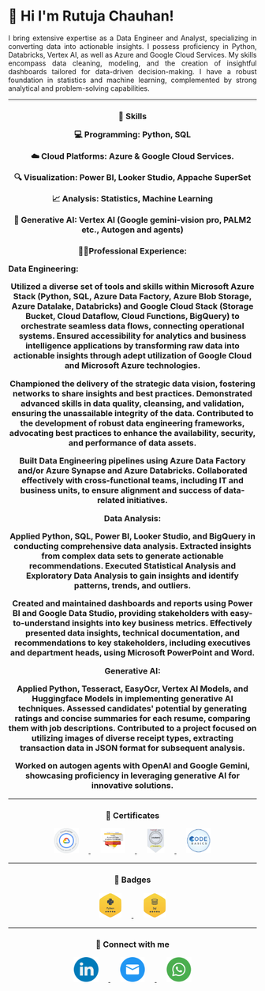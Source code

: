 # 👋 Hi I'm Rutuja Chauhan!
<p style="text-align: justify">
I bring extensive expertise as a Data Engineer and Analyst, specializing in converting data into actionable insights. I possess proficiency in Python, Databricks, Vertex AI, as well as Azure and Google Cloud Services. My skills encompass data cleaning, modeling, and the creation of insightful dashboards tailored for data-driven decision-making. I have a robust foundation in statistics and machine learning, complemented by strong analytical and problem-solving capabilities.
</p>

***

<p align="center">
<h3 style="text-align:center;"> 📝 Skills
</p>

💻 Programming: Python, SQL

☁️ Cloud Platforms: Azure & Google Cloud Services.

🔍 Visualization: Power BI, Looker Studio, Appache SuperSet

📈 Analysis: Statistics, Machine Learning

🤖 Generative AI: Vertex AI (Google gemini-vision pro, PALM2 etc., Autogen and agents)


<p align="center">
<h3 style="text-align:center;"> 👔💼Professional Experience:
</p>

<p style="text-align: justify">
Data Engineering:



Utilized a diverse set of tools and skills within Microsoft Azure Stack (Python, SQL, Azure Data Factory, Azure Blob Storage, Azure Datalake, Databricks) and Google Cloud Stack (Storage Bucket, Cloud Dataflow, Cloud Functions, BigQuery) to orchestrate seamless data flows, connecting operational systems. Ensured accessibility for analytics and business intelligence applications by transforming raw data into actionable insights through adept utilization of Google Cloud and Microsoft Azure technologies.



Championed the delivery of the strategic data vision, fostering networks to share insights and best practices. Demonstrated advanced skills in data quality, cleansing, and validation, ensuring the unassailable integrity of the data. Contributed to the development of robust data engineering frameworks, advocating best practices to enhance the availability, security, and performance of data assets.



Built Data Engineering pipelines using Azure Data Factory and/or Azure Synapse and Azure Databricks. Collaborated effectively with cross-functional teams, including IT and business units, to ensure alignment and success of data-related initiatives.



Data Analysis:



Applied Python, SQL, Power BI, Looker Studio, and BigQuery in conducting comprehensive data analysis. Extracted insights from complex data sets to generate actionable recommendations. Executed Statistical Analysis and Exploratory Data Analysis to gain insights and identify patterns, trends, and outliers.

Created and maintained dashboards and reports using Power BI and Google Data Studio, providing stakeholders with easy-to-understand insights into key business metrics. Effectively presented data insights, technical documentation, and recommendations to key stakeholders, including executives and department heads, using Microsoft PowerPoint and Word.



Generative AI:



Applied Python, Tesseract, EasyOcr, Vertex AI Models, and Huggingface Models in implementing generative AI techniques. Assessed candidates' potential by generating ratings and concise summaries for each resume, comparing them with job descriptions. Contributed to a project focused on utilizing images of diverse receipt types, extracting transaction data in JSON format for subsequent analysis.



Worked on autogen agents with OpenAI and Google Gemini, showcasing proficiency in leveraging generative AI for innovative solutions.
</p>

***

<p align="center">
<h3 style="text-align:center;"> 📜 Certificates
</p>

<p algin="center">
    <a href="https://www.credential.net/6dbf66fe-f409-4b0c-ae08-4e9fa94df219#gs.2s9kwd" target="_blank">
        <img src="images/GCP-ACE.png" alt="" height="50" hspace="20">
    </a>
    <a href="https://www.coursera.org/account/accomplishments/specialization/certificate/KMSUAWAG3WDA" target="_blank">
        <img src="images/google-advanced-data-analytics-certificate.png" alt="" height="50" hspace="20">
    </a>
    <a href="https://www.coursera.org/account/accomplishments/verify/GFQGSQ2JMRM2" target="_blank">
        <img src="images/stats.png" alt="" height="50" hspace="20">
    </a>
    <a href="https://codebasics.io/certificate/CB-49-30497" target="_blank">
        <img src="images/Code BAsis.png" alt="" height="50" hspace="20">
    </a>
</p>

*** 


<p align="center">
<h3 style="text-align:center;"> 🏅 Badges
</p>


<p algin="center">
    <a href="https://www.hackerrank.com/profile/rutuja951" target="_blank">
        <img src="images/hp.png" alt="" height="50" hspace="20">
    </a>
    <a href="https://www.hackerrank.com/profile/rutuja951" target="_blank">
        <img src="images/hs.png" alt="" height="50" hspace="20">
    </a>
</p>

*** 

<p align="center">
<h3 style="text-align:center;">  🤝 Connect with me
</p>

<p algin="center">
    <a href="https://www.linkedin.com/in/rutuja-chauhan/" target="_blank">
        <img src="images/linkedin.png" alt="" height="50" hspace="20">
    </a>
    <a href="mailto:ruchauhan95@gmail.com" target="_blank">
        <img src="images/email.png" alt="" height="50" hspace="20">
    </a>
    <a href="wa.me/919529317636" target="_blank">
        <img src="images/whts.png" alt="" height="50" hspace="20">
    </a>
</p>
